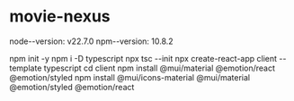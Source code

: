 # movie-nexus

node--version: v22.7.0
npm--version: 10.8.2


npm init -y
npm i -D typescript
npx tsc --init
npx create-react-app client --template typescript
cd client
npm install @mui/material @emotion/react @emotion/styled
npm install @mui/icons-material @mui/material @emotion/styled @emotion/react